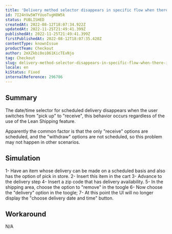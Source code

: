 ```yaml
---
title: 'Delivery method selector disappears in specific flow when there is only scheduled delivery'
id: 7I24nVw5W7YUuoTvgH8W5k
status: PUBLISHED
createdAt: 2022-08-12T18:07:34.922Z
updatedAt: 2022-11-25T21:49:41.399Z
publishedAt: 2022-11-25T21:49:41.399Z
firstPublishedAt: 2022-08-12T18:07:35.420Z
contentType: knownIssue
productTeam: Checkout
author: 2mXZkbi0oi061KicTExNjo
tag: Checkout
slug: delivery-method-selector-disappears-in-specific-flow-when-there-is-only-scheduled-delivery
locale: en
kiStatus: Fixed
internalReference: 296786
---
```


## Summary


The date/time selector for scheduled delivery disappears when the user switches from "pick up" to "receive", this behavior occurs regardless of the use of the Lean Shipping feature.

Apparently the common factor is that the only "receive" options are scheduled, and the "withdraw" options are not scheduled, so this problem may not happen in other scenarios.



## Simulation


1- Have an item whose delivery can be made on a scheduled basis and also has the option of pick in store.
2- Insert this item in the cart
3- Advance to the delivery step
4- Insert a zip code that has delivery availability.
5- In the shipping area, choose the option to "remove" in the toogle
6- Now choose the "delivery" option in the toogle;
7- At this point the UI will no longer display the "choose delivery date and time" button.



## Workaround


N/A

